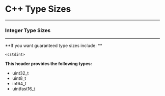 # C++ Type Sizes

---

### Integer Type Sizes

--------------------------------------

**If you want guaranteed type sizes include: **

```
<cstdint>
```

**This header provides the following types:**

* uint32\_t
* uint8\_t
* int64\_t
* uintfast16\_t



